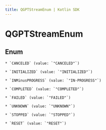 ```yaml
---
title: QGPTStreamEnum | Kotlin SDK
---
```



# QGPTStreamEnum

## Enum


    * `CANCELED` (value: `"CANCELED"`)

    * `INITIALIZED` (value: `"INITIALIZED"`)

    * `INMinusPROGRESS` (value: `"IN-PROGRESS"`)

    * `COMPLETED` (value: `"COMPLETED"`)

    * `FAILED` (value: `"FAILED"`)

    * `UNKNOWN` (value: `"UNKNOWN"`)

    * `STOPPED` (value: `"STOPPED"`)

    * `RESET` (value: `"RESET"`)



